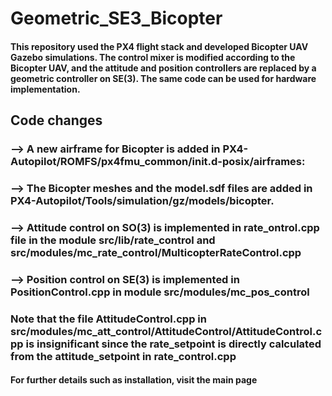 # Geometric_SE3_Bicopter

#### This repository used the PX4 flight stack and developed Bicopter UAV Gazebo simulations. The control mixer is modified according to the Bicopter UAV, and the attitude and position controllers are replaced by a geometric controller on SE(3). The same code can be used for hardware implementation.


## Code changes

### --> A new airframe for Bicopter is added in PX4-Autopilot/ROMFS/px4fmu_common/init.d-posix/airframes:

### -->  The Bicopter meshes and the model.sdf files are added in PX4-Autopilot/Tools/simulation/gz/models/bicopter.

### --> Attitude control on SO(3) is implemented in rate_ontrol.cpp file in the module src/lib/rate_control and  src/modules/mc_rate_control/MulticopterRateControl.cpp 

### --> Position control on SE(3) is implemented in PositionControl.cpp in module src/modules/mc_pos_control

### Note that the file AttitudeControl.cpp  in src/modules/mc_att_control/AttitudeControl/AttitudeControl.cpp is insignificant since the rate_setpoint is directly calculated from the attitude_setpoint in rate_control.cpp

#### For further details such as installation, visit the main page 

